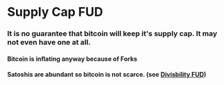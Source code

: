 # Supply Cap FUD

### It is no guarantee that bitcoin will keep it's supply cap. It may not even have one at all.

#### Bitcoin is inflating anyway because of Forks

#### Satoshis are abundant so bitcoin is not scarce. (see [Divisbility FUD](https://fudbitcoin.info/divisibility/))
